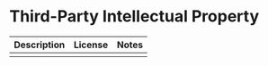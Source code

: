 # Third-Party Intellectual Property

| Description | License | Notes |
| --- | --- | --- |
|  | []() |  |

